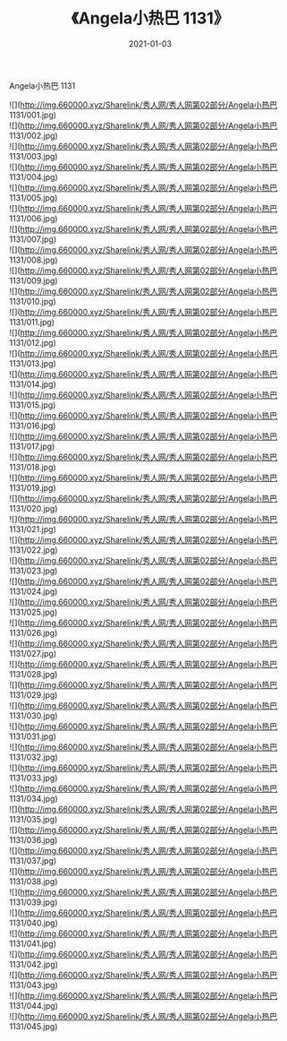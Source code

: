﻿---
layout: post
title:  《Angela小热巴 1131》
date:   2021-01-03
img: http://img.660000.xyz/Sharelink/秀人网/秀人网第02部分/Angela小热巴 1131/000.jpg
categories: [美女, 清纯, 唯美]
---

Angela小热巴 1131

  ![](http://img.660000.xyz/Sharelink/秀人网/秀人网第02部分/Angela小热巴 1131/001.jpg) <br> ![](http://img.660000.xyz/Sharelink/秀人网/秀人网第02部分/Angela小热巴 1131/002.jpg) <br> ![](http://img.660000.xyz/Sharelink/秀人网/秀人网第02部分/Angela小热巴 1131/003.jpg) <br> ![](http://img.660000.xyz/Sharelink/秀人网/秀人网第02部分/Angela小热巴 1131/004.jpg) <br> ![](http://img.660000.xyz/Sharelink/秀人网/秀人网第02部分/Angela小热巴 1131/005.jpg) <br> ![](http://img.660000.xyz/Sharelink/秀人网/秀人网第02部分/Angela小热巴 1131/006.jpg) <br> ![](http://img.660000.xyz/Sharelink/秀人网/秀人网第02部分/Angela小热巴 1131/007.jpg) <br> ![](http://img.660000.xyz/Sharelink/秀人网/秀人网第02部分/Angela小热巴 1131/008.jpg) <br> ![](http://img.660000.xyz/Sharelink/秀人网/秀人网第02部分/Angela小热巴 1131/009.jpg) <br> ![](http://img.660000.xyz/Sharelink/秀人网/秀人网第02部分/Angela小热巴 1131/010.jpg) <br> ![](http://img.660000.xyz/Sharelink/秀人网/秀人网第02部分/Angela小热巴 1131/011.jpg) <br> ![](http://img.660000.xyz/Sharelink/秀人网/秀人网第02部分/Angela小热巴 1131/012.jpg) <br> ![](http://img.660000.xyz/Sharelink/秀人网/秀人网第02部分/Angela小热巴 1131/013.jpg) <br> ![](http://img.660000.xyz/Sharelink/秀人网/秀人网第02部分/Angela小热巴 1131/014.jpg) <br> ![](http://img.660000.xyz/Sharelink/秀人网/秀人网第02部分/Angela小热巴 1131/015.jpg) <br> ![](http://img.660000.xyz/Sharelink/秀人网/秀人网第02部分/Angela小热巴 1131/016.jpg) <br> ![](http://img.660000.xyz/Sharelink/秀人网/秀人网第02部分/Angela小热巴 1131/017.jpg) <br> ![](http://img.660000.xyz/Sharelink/秀人网/秀人网第02部分/Angela小热巴 1131/018.jpg) <br> ![](http://img.660000.xyz/Sharelink/秀人网/秀人网第02部分/Angela小热巴 1131/019.jpg) <br> ![](http://img.660000.xyz/Sharelink/秀人网/秀人网第02部分/Angela小热巴 1131/020.jpg) <br> ![](http://img.660000.xyz/Sharelink/秀人网/秀人网第02部分/Angela小热巴 1131/021.jpg) <br> ![](http://img.660000.xyz/Sharelink/秀人网/秀人网第02部分/Angela小热巴 1131/022.jpg) <br> ![](http://img.660000.xyz/Sharelink/秀人网/秀人网第02部分/Angela小热巴 1131/023.jpg) <br> ![](http://img.660000.xyz/Sharelink/秀人网/秀人网第02部分/Angela小热巴 1131/024.jpg) <br> ![](http://img.660000.xyz/Sharelink/秀人网/秀人网第02部分/Angela小热巴 1131/025.jpg) <br> ![](http://img.660000.xyz/Sharelink/秀人网/秀人网第02部分/Angela小热巴 1131/026.jpg) <br> ![](http://img.660000.xyz/Sharelink/秀人网/秀人网第02部分/Angela小热巴 1131/027.jpg) <br> ![](http://img.660000.xyz/Sharelink/秀人网/秀人网第02部分/Angela小热巴 1131/028.jpg) <br> ![](http://img.660000.xyz/Sharelink/秀人网/秀人网第02部分/Angela小热巴 1131/029.jpg) <br> ![](http://img.660000.xyz/Sharelink/秀人网/秀人网第02部分/Angela小热巴 1131/030.jpg) <br> ![](http://img.660000.xyz/Sharelink/秀人网/秀人网第02部分/Angela小热巴 1131/031.jpg) <br> ![](http://img.660000.xyz/Sharelink/秀人网/秀人网第02部分/Angela小热巴 1131/032.jpg) <br> ![](http://img.660000.xyz/Sharelink/秀人网/秀人网第02部分/Angela小热巴 1131/033.jpg) <br> ![](http://img.660000.xyz/Sharelink/秀人网/秀人网第02部分/Angela小热巴 1131/034.jpg) <br> ![](http://img.660000.xyz/Sharelink/秀人网/秀人网第02部分/Angela小热巴 1131/035.jpg) <br> ![](http://img.660000.xyz/Sharelink/秀人网/秀人网第02部分/Angela小热巴 1131/036.jpg) <br> ![](http://img.660000.xyz/Sharelink/秀人网/秀人网第02部分/Angela小热巴 1131/037.jpg) <br> ![](http://img.660000.xyz/Sharelink/秀人网/秀人网第02部分/Angela小热巴 1131/038.jpg) <br> ![](http://img.660000.xyz/Sharelink/秀人网/秀人网第02部分/Angela小热巴 1131/039.jpg) <br> ![](http://img.660000.xyz/Sharelink/秀人网/秀人网第02部分/Angela小热巴 1131/040.jpg) <br> ![](http://img.660000.xyz/Sharelink/秀人网/秀人网第02部分/Angela小热巴 1131/041.jpg) <br> ![](http://img.660000.xyz/Sharelink/秀人网/秀人网第02部分/Angela小热巴 1131/042.jpg) <br> ![](http://img.660000.xyz/Sharelink/秀人网/秀人网第02部分/Angela小热巴 1131/043.jpg) <br> ![](http://img.660000.xyz/Sharelink/秀人网/秀人网第02部分/Angela小热巴 1131/044.jpg) <br> ![](http://img.660000.xyz/Sharelink/秀人网/秀人网第02部分/Angela小热巴 1131/045.jpg) <br>